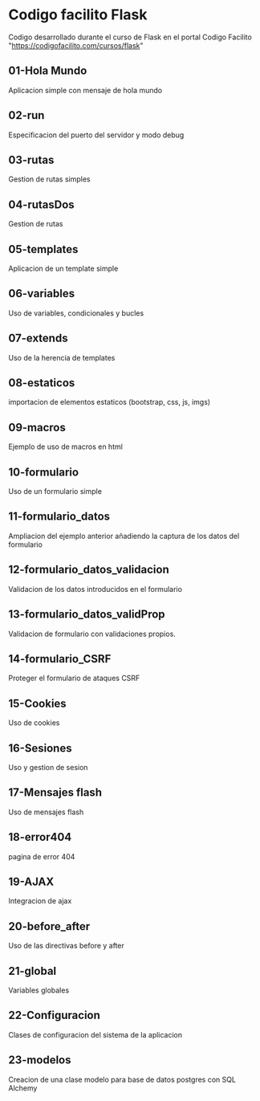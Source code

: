 # Codigo facilito Flask
Codigo desarrollado durante el curso de Flask en el portal Codigo Facilito "https://codigofacilito.com/cursos/flask"


## 01-Hola Mundo
Aplicacion simple con mensaje de hola mundo

## 02-run
Especificacion del puerto del servidor y modo debug

## 03-rutas
Gestion de rutas simples

## 04-rutasDos
Gestion de rutas

## 05-templates
Aplicacion de un template simple

## 06-variables
Uso de variables, condicionales y bucles

## 07-extends
Uso de la herencia de templates

## 08-estaticos
importacion de elementos estaticos (bootstrap, css, js, imgs)

## 09-macros
Ejemplo de uso de macros en html

## 10-formulario
Uso de un formulario simple

## 11-formulario_datos
Ampliacion del ejemplo anterior añadiendo la captura de los datos del formulario

## 12-formulario_datos_validacion
Validacion de los datos introducidos en el formulario

## 13-formulario_datos_validProp
Validacion de formulario con validaciones propios.

## 14-formulario_CSRF
Proteger el formulario de ataques CSRF

## 15-Cookies
Uso de cookies

## 16-Sesiones
Uso y gestion de sesion

## 17-Mensajes flash
Uso de mensajes flash

## 18-error404
pagina de error 404

## 19-AJAX
Integracion de ajax

## 20-before_after
Uso de las directivas before y after

## 21-global
Variables globales

## 22-Configuracion
Clases de configuracion del sistema de la aplicacion

## 23-modelos
Creacion de una clase modelo para base de datos postgres con SQL Alchemy